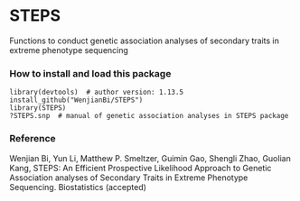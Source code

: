 # STEPS
Functions to conduct genetic association analyses of secondary traits in extreme phenotype sequencing

### How to install and load this package

```{r}
library(devtools)  # author version: 1.13.5
install_github("WenjianBi/STEPS")
library(STEPS)
?STEPS.snp  # manual of genetic association analyses in STEPS package
```



### Reference

Wenjian Bi, Yun Li, Matthew P. Smeltzer, Guimin Gao, Shengli Zhao, Guolian Kang, STEPS: An Efficient Prospective Likelihood Approach to Genetic Association analyses of Secondary Traits in Extreme Phenotype Sequencing. Biostatistics (accepted)
